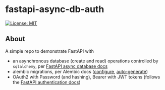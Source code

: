 # fastapi-async-db-auth

[![License: MIT](https://img.shields.io/badge/License-MIT-brightgreen.svg)](https://opensource.org/licenses/mit)

## About
A simple repo to demonstrate FastAPI with

- an asynchronous database (create and read) operations controlled by `sqlalchemy`, per [FastAPI async database docs](https://fastapi.tiangolo.com/advanced/async-sql-databases/)
- alembic migrations, per Alembic docs ([configure](https://alembic.sqlalchemy.org/en/latest/tutorial.html), [auto-generate](https://alembic.sqlalchemy.org/en/latest/autogenerate.html#auto-generating-migrations))
- OAuth2 with Password (and hashing), Bearer with JWT tokens (follows the [FastAPI authentication docs](https://fastapi.tiangolo.com/tutorial/security/oauth2-jwt/#oauth2-with-password-and-hashing-bearer-with-jwt-tokens))